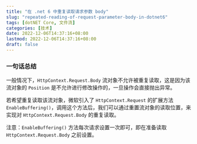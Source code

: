 ```yaml
---
title: "在 .net 6 中重复读取请求参数 body"
slug: "repeated-reading-of-request-parameter-body-in-dotnet6"
tags: [dotNET Core, 文件流]
categories: [技术]
date: 2022-12-06T14:37:16+08:00
lastmod: 2022-12-06T14:37:16+08:00
draft: false
---
```


### 一句话总结

一般情况下，`HttpContext.Request.Body` 流对象不允许被重复读取，这是因为该流对象的 `Position` 是不允许进行修改操作的，一旦操作会直接抛出异常。

若希望重复读取该流对象，微软引入了 `HttpContext.Request` 的扩展方法 `EnableBuffering()`，调用这个方法后，我们可以通过重置流对象的读取位置，来实现对 `HttpContext.Request.Body` 的重复读取。

注意：`EnableBuffering()` 方法每次请求设置一次即可，即在准备读取 `HttpContext.Request.Body` 之前设置。
